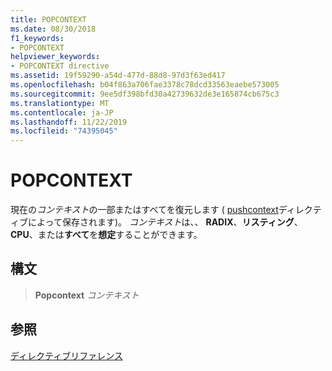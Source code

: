 ```yaml
---
title: POPCONTEXT
ms.date: 08/30/2018
f1_keywords:
- POPCONTEXT
helpviewer_keywords:
- POPCONTEXT directive
ms.assetid: 19f59290-a54d-477d-88d8-97d3f63ed417
ms.openlocfilehash: b04f863a706fae3378c78dcd33563eaebe573005
ms.sourcegitcommit: 9ee5df398bfd30a42739632de3e165874cb675c3
ms.translationtype: MT
ms.contentlocale: ja-JP
ms.lasthandoff: 11/22/2019
ms.locfileid: "74395045"
---
```

# <a name="popcontext"></a>POPCONTEXT

現在の*コンテキスト*の一部またはすべてを復元します ( [pushcontext](../../assembler/masm/pushcontext.md)ディレクティブによって保存されます)。 *コンテキスト*は、、 **RADIX**、**リスティング**、 **CPU**、または**すべて**を**想定**することができます。

## <a name="syntax"></a>構文

> **Popcontext** *コンテキスト*

## <a name="see-also"></a>参照

[ディレクティブリファレンス](directives-reference.md)
